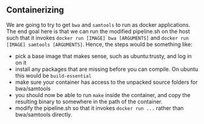 Containerizing 
--------------
We are going to try to get `bwa` and `samtools` to run as docker applications.
The end goal here is that we can run the modified pipeline.sh on the host
such that it invokes `docker run [IMAGE] bwa [ARGUMENTS]` and 
`docker run [IMAGE] samtools [ARGUMENTS]`. Hence, the steps would be
something like:

- pick a base image that makes sense, such as ubuntu:trusty, and log in on it
- install any packages that are missing before you can compile. On ubuntu
  this would be `build-essential`
- make sure your container has access to the unpacked source folders for bwa/samtools
- you should now be able to run `make` inside the container, and copy the
  resulting binary to somewhere in the path of the container.
- modify the pipeline.sh so that it invokes `docker run ...` rather than bwa/samtools
  directly. 
